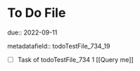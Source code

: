 # To Do File

due:: 2022-09-11

metadatafield:: todoTestFile_734_19

- [ ] Task of todoTestFile_734 1 [[Query me]]
